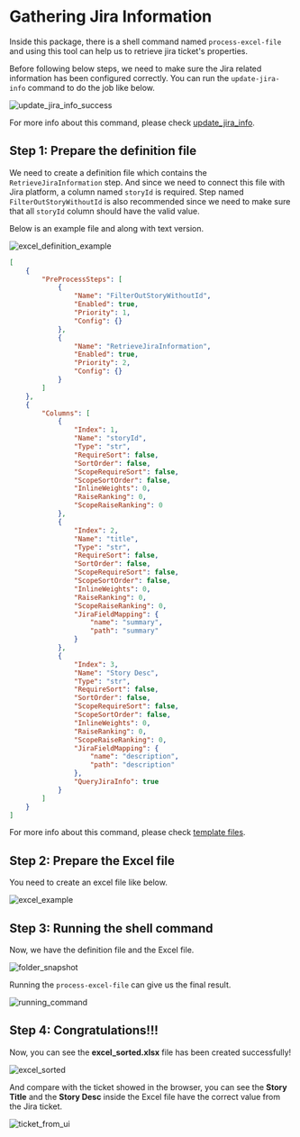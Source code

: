 # Gathering Jira Information

Inside this package, there is a shell command named `process-excel-file` and using this tool can help us to retrieve jira ticket's properties. 

Before following below steps, we need to make sure the Jira related information has been configured correctly.
You can run the `update-jira-info` command to do the job like below.

![update_jira_info_success](../_static/image/quick_start/update_jira_info_success.png)

For more info about this command, please check [update_jira_info](../reference/update_jira_info.md).

## Step 1: Prepare the definition file

We need to create a definition file which contains the `RetrieveJiraInformation` step. And since we need to connect this file with Jira platform, a column named `storyId` is required. Step named `FilterOutStoryWithoutId` is also recommended since we need to make sure that all `storyId` column should have the valid value.

Below is an example file and along with text version.

![excel_definition_example](../_static/image/quick_start/gathering_jira_info/excel_definition_example.png)

```json
[
    {
        "PreProcessSteps": [
            {
                "Name": "FilterOutStoryWithoutId",
                "Enabled": true,
                "Priority": 1,
                "Config": {}
            },
            {
                "Name": "RetrieveJiraInformation",
                "Enabled": true,
                "Priority": 2,
                "Config": {}
            }
        ]
    },
    {
        "Columns": [
            {
                "Index": 1,
                "Name": "storyId",
                "Type": "str",
                "RequireSort": false,
                "SortOrder": false,
                "ScopeRequireSort": false,
                "ScopeSortOrder": false,
                "InlineWeights": 0,
                "RaiseRanking": 0,
                "ScopeRaiseRanking": 0
            },
            {
                "Index": 2,
                "Name": "title",
                "Type": "str",
                "RequireSort": false,
                "SortOrder": false,
                "ScopeRequireSort": false,
                "ScopeSortOrder": false,
                "InlineWeights": 0,
                "RaiseRanking": 0,
                "ScopeRaiseRanking": 0,
                "JiraFieldMapping": {
                    "name": "summary",
                    "path": "summary"
                }
            },
            {
                "Index": 3,
                "Name": "Story Desc",
                "Type": "str",
                "RequireSort": false,
                "SortOrder": false,
                "ScopeRequireSort": false,
                "ScopeSortOrder": false,
                "InlineWeights": 0,
                "RaiseRanking": 0,
                "ScopeRaiseRanking": 0,
                "JiraFieldMapping": {
                    "name": "description",
                    "path": "description"
                },
				"QueryJiraInfo": true
            }
        ]
    }
]
```

For more info about this command, please check [template files](../reference/generate_template.md).

## Step 2: Prepare the Excel file

You need to create an excel file like below.

![excel_example](../_static/image/quick_start/gathering_jira_info/excel_example.png)

## Step 3: Running the shell command

Now, we have the definition file and the Excel file.

![folder_snapshot](../_static/image/quick_start/gathering_jira_info/folder_snapshot.png)

Running the `process-excel-file` can give us the final result.

![running_command](../_static/image/quick_start/gathering_jira_info/running_command.png)

## Step 4: Congratulations!!!

Now, you can see the **excel_sorted.xlsx** file has been created successfully!

![excel_sorted](../_static/image/quick_start/gathering_jira_info/excel_sorted.png)

And compare with the ticket showed in the browser, you can see the **Story Title** and the **Story Desc** inside the Excel file have the correct value from the Jira ticket.

![ticket_from_ui](../_static/image/quick_start/gathering_jira_info/ticket_from_ui.png)